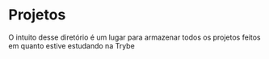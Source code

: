 # Projetos 
O intuito desse diretório é um lugar para armazenar todos os projetos feitos em quanto estive estudando na Trybe 